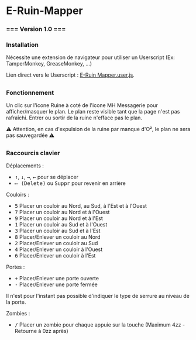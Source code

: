 # E-Ruin-Mapper

### === Version 1.0 ===
### Installation
Nécessite une extension de navigateur pour utiliser un Userscript (Ex: TamperMonkey, GreaseMonkey, ...)

Lien direct vers le Userscript : [E-Ruin Mapper.user.js](https://github.com/Apofoo/E-Ruin-Mapper/raw/main/E-Ruin%20Mapper.user.js).
##
### Fonctionnement
Un clic sur l'icone Ruine à coté de l'icone MH Messagerie pour afficher/masquer le plan.
Le plan reste visible tant que la page n'est pas rafraîchi.
Entrer ou sortir de la ruine n'efface pas le plan.

⚠ Attention, en cas d'expulsion de la ruine par manque d'O², le plan ne sera pas sauvegardée ⚠

##
### Raccourcis clavier

Déplacements :
* <kbd>↑</kbd>, <kbd>↓</kbd>, <kbd>→</kbd>, <kbd>←</kbd> pour se déplacer
* <kbd>⟵ (Delete)</kbd> ou <kbd>Suppr</kbd> pour revenir en arrière


Couloirs :
* <kbd>5</kbd> Placer un couloir au Nord, au Sud, à l'Est et à l'Ouest
* <kbd>7</kbd> Placer un couloir au Nord et à l'Ouest
* <kbd>9</kbd> Placer un couloir au Nord et à l'Est
* <kbd>1</kbd> Placer un couloir au Sud et à l'Ouest
* <kbd>3</kbd> Placer un couloir au Sud et à l'Est
* <kbd>8</kbd> Placer/Enlever un couloir au Nord
* <kbd>2</kbd> Placer/Enlever un couloir au Sud
* <kbd>4</kbd> Placer/Enlever un couloir à l'Ouest
* <kbd>6</kbd> Placer/Enlever un couloir à l'Est


Portes :
* <kbd>+</kbd> Placer/Enlever une porte ouverte
* <kbd>-</kbd> Placer/Enlever une porte fermée

Il n'est pour l'instant pas possible d'indiquer le type de serrure au niveau de la porte.



Zombies :
* <kbd>/</kbd> Placer un zombie pour chaque appuie sur la touche (Maximum 4zz - Retourne à 0zz après)
